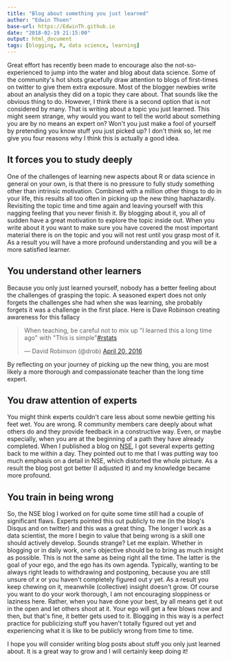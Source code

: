 ```yaml
---
title: "Blog about something you just learned"
author: "Edwin Thoen"
base-url: https://EdwinTh.github.io
date: "2018-02-19 21:15:00"
output: html_document
tags: [blogging, R, data science, learning]
---
```


Great effort has recently been made to encourage also the not-so-experienced to jump into the water and blog about data science. Some of the community's hot shots gracefully draw attention to blogs of first-times on twitter to give them extra exposure. Most of the blogger newbies write about an analysis they did on a topic they care about. That sounds like the obvious thing to do. However, I think there is a second option that is not considered by many. That is writing about a topic you just learned. This might seem strange, why would you want to tell the world about something you are by no means an expert on? Won't you just make a fool of yourself by pretending you know stuff you just picked up? I don't think so, let me give you four reasons why I think this is actually a good idea.

## It forces you to study deeply

One of the challenges of learning new aspects about R or data science in general on your own, is that there is no pressure to fully study something other than intrinsic motivation. Combined with a million other things to do in your life, this results all too often in picking up the new thing haphazardly. Revisiting the topic time and time again and leaving yourself with this nagging feeling that you never finish it. By blogging about it, you all of sudden have a great motivation to explore the topic inside out. When you write about it you want to make sure you have covered the most important material there is on the topic and you will not rest until you grasp most of it. As a result you will have a more profound understanding and you will be a more satisfied learner.

## You understand other learners

Because you only just learned yourself, nobody has a better feeling about the challenges of grasping the topic. A seasoned expert does not only forgets the challenges she had when she was learning, she probably forgets it was a challenge in the first place. Here is Dave Robinson creating awareness for this fallacy

<blockquote class="twitter-tweet" data-lang="en"><p lang="en" dir="ltr">When teaching, be careful not to mix up &quot;I learned this a long time ago&quot; with &quot;This is simple&quot;<a href="https://twitter.com/hashtag/rstats?src=hash&amp;ref_src=twsrc%5Etfw">#rstats</a></p>&mdash; David Robinson (@drob) <a href="https://twitter.com/drob/status/722806375005302785?ref_src=twsrc%5Etfw">April 20, 2016</a></blockquote>
<script async src="https://platform.twitter.com/widgets.js" charset="utf-8"></script>

By reflecting on your journey of picking up the new thing, you are most likely a more thorough and compassionate teacher than the long time expert.

## You draw attention of experts

You might think experts couldn't care less about some newbie getting his feet wet. You are wrong. R community members care deeply about what others do and they provide feedback in a constructive way. Even, or maybe especially, when you are at the beginning of a path they have already completed. When I published a blog on [NSE](https://edwinth.github.io/blog/nse/), I got several experts getting back to me within a day. They pointed out to me that I was putting way too much emphasis on a detail in NSE, which distorted the whole picture. As a result the blog post got better (I adjusted it) and my knowledge became more profound.

## You train in being wrong

So, the NSE blog I worked on for quite some time still had a couple of significant flaws. Experts pointed this out publicly to me (in the blog's Disqus and on twitter) and this was a great thing. The longer I work as a data scientist, the more I begin to value that being wrong is a skill one should actively develop. Sounds strange? Let me explain. Whether in blogging or in daily work, one's objective should be to bring as much insight as possible. This is not the same as being right all the time. The latter is the goal of your ego, and the ego has its own agenda. Typically, wanting to be always right leads to withdrawing and postponing, because you are still unsure of $x$ or you haven't completely figured out $y$ yet. As a result you keep chewing on it, meanwhile (collective) insight doesn't grow. Of course you want to do your work thorough, I am not encouraging sloppiness or laziness here. Rather, when you have done your best, by all means get it out in the open and let others shoot at it. Your ego will get a few blows now and then, but that's fine, it better gets used to it. Blogging in this way is a perfect practice for publicizing stuff you haven't totally figured out yet and experiencing what it is like to be publicly wrong from time to time.

I hope you will consider writing blog posts about stuff you only just learned about. It is a great way to grow and I will certainly keep doing it!
